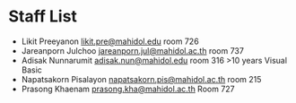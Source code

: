 # Staff List

* Likit Preeyanon likit.pre@mahidol.edu room 726
* Jareanporn Julchoo jareanporn.jul@mahidol.ac.th room 737
* Adisak Nunnarumit adisak.nun@mahidol.edu room 316 >10 years Visual Basic
* Napatsakorn Pisalayon napatsakorn.pis@mahidol.ac.th room 215
* Prasong Khaenam prasong.kha@mahidol.ac.th Room 727
